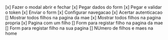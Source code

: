[x] Fazer o modal abrir e fechar
[x] Pegar dados do form
[x] Pegar e validar o token
[x] Enviar o form
[x] Configurar navegacao
[x] Acertar autenticacao
[] Mostrar todos filhos na pagina da mae
[x] Mostrar todos filhos na pagina propria
[x] Pagina com um filho
[] Form para registar filho na pagina da mae
[] Form para registar filho na sua pagina
[] NUmero de filhos e maes na home
